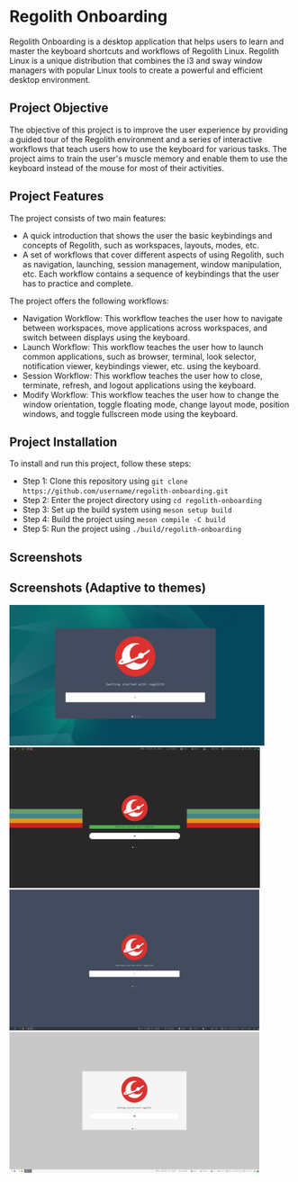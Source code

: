 # Regolith Onboarding

Regolith Onboarding is a desktop application that helps users to learn and master the keyboard shortcuts and workflows of Regolith Linux. Regolith Linux is a unique distribution that combines the i3 and sway window managers with popular Linux tools to create a powerful and efficient desktop environment.

## Project Objective

The objective of this project is to improve the user experience by providing a guided tour of the Regolith environment and a series of interactive workflows that teach users how to use the keyboard for various tasks. The project aims to train the user's muscle memory and enable them to use the keyboard instead of the mouse for most of their activities.

## Project Features

The project consists of two main features:

- A quick introduction that shows the user the basic keybindings and concepts of Regolith, such as workspaces, layouts, modes, etc.
- A set of workflows that cover different aspects of using Regolith, such as navigation, launching, session management, window manipulation, etc. Each workflow contains a sequence of keybindings that the user has to practice and complete.

The project offers the following workflows:

- Navigation Workflow: This workflow teaches the user how to navigate between workspaces, move applications across workspaces, and switch between displays using the keyboard.
- Launch Workflow: This workflow teaches the user how to launch common applications, such as browser, terminal, look selector, notification viewer, keybindings viewer, etc. using the keyboard.
- Session Workflow: This workflow teaches the user how to close, terminate, refresh, and logout applications using the keyboard.
- Modify Workflow: This workflow teaches the user how to change the window orientation, toggle floating mode, change layout mode, position windows, and toggle fullscreen mode using the keyboard.

## Project Installation

To install and run this project, follow these steps:

- Step 1: Clone this repository using `git clone https://github.com/username/regolith-onboarding.git`
- Step 2: Enter the project directory using `cd regolith-onboarding`
- Step 3: Set up the build system using `meson setup build`
- Step 4: Build the project using `meson compile -C build`
- Step 5: Run the project using `./build/regolith-onboarding`

## Screenshots
## Screenshots (Adaptive to themes)
<img alt="Sample1"
        height="250" src=https://github.com/DeepanshuPratik/Regolith_Onboarding/blob/main/resources/sample1.jpeg />
<img alt="Sample2"
        height="250" src=https://github.com/DeepanshuPratik/Regolith_Onboarding/blob/main/resources/sample3.jpeg />
<img alt="Sample2"
        height="250" src=https://github.com/DeepanshuPratik/Regolith_Onboarding/blob/main/resources/sample4.jpeg />
<img alt="Sample2"
        height="250" src=https://github.com/DeepanshuPratik/Regolith_Onboarding/blob/main/resources/regolith%20light%20theme.jpeg />





